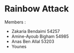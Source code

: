 # Rainbow Attack 

Members : 

- Zakaria Bendaimi 54257
- Amine-Ayoub Bigham 54985
- Anas Ben Allal 53203
- Younes 